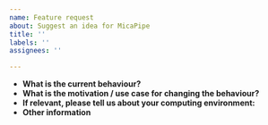 ```yaml
---
name: Feature request
about: Suggest an idea for MicaPipe
title: ''
labels: ''
assignees: ''

---
```


*  **What is the current behaviour?**  
*  **What is the motivation / use case for changing the behaviour?**  
*  **If relevant, please tell us about your computing environment:**  
*  **Other information**  
